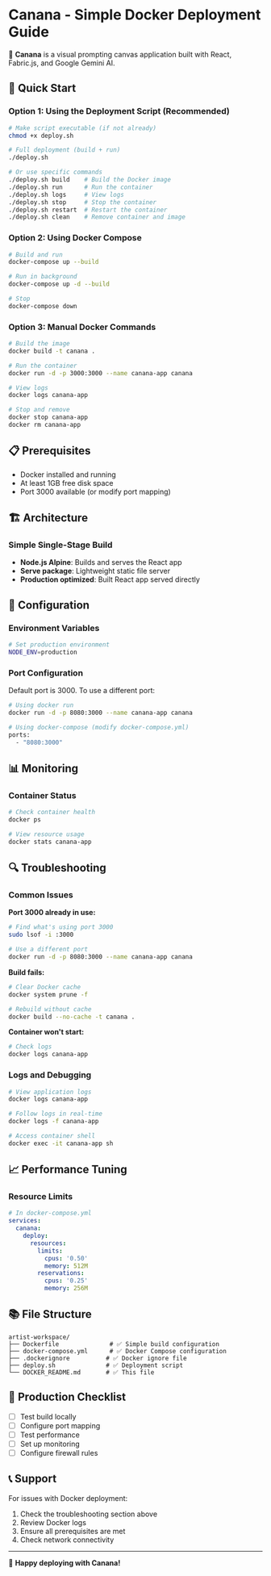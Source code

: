# Canana - Simple Docker Deployment Guide

🎨 **Canana** is a visual prompting canvas application built with React, Fabric.js, and Google Gemini AI.

## 🚀 Quick Start

### Option 1: Using the Deployment Script (Recommended)

```bash
# Make script executable (if not already)
chmod +x deploy.sh

# Full deployment (build + run)
./deploy.sh

# Or use specific commands
./deploy.sh build    # Build the Docker image
./deploy.sh run      # Run the container
./deploy.sh logs     # View logs
./deploy.sh stop     # Stop the container
./deploy.sh restart  # Restart the container
./deploy.sh clean    # Remove container and image
```

### Option 2: Using Docker Compose

```bash
# Build and run
docker-compose up --build

# Run in background
docker-compose up -d --build

# Stop
docker-compose down
```

### Option 3: Manual Docker Commands

```bash
# Build the image
docker build -t canana .

# Run the container
docker run -d -p 3000:3000 --name canana-app canana

# View logs
docker logs canana-app

# Stop and remove
docker stop canana-app
docker rm canana-app
```

## 📋 Prerequisites

- Docker installed and running
- At least 1GB free disk space
- Port 3000 available (or modify port mapping)

## 🏗️ Architecture

### Simple Single-Stage Build
- **Node.js Alpine**: Builds and serves the React app
- **Serve package**: Lightweight static file server
- **Production optimized**: Built React app served directly

## 🔧 Configuration

### Environment Variables
```bash
# Set production environment
NODE_ENV=production
```

### Port Configuration
Default port is 3000. To use a different port:
```bash
# Using docker run
docker run -d -p 8080:3000 --name canana-app canana

# Using docker-compose (modify docker-compose.yml)
ports:
  - "8080:3000"
```

## 📊 Monitoring

### Container Status
```bash
# Check container health
docker ps

# View resource usage
docker stats canana-app
```

## 🔍 Troubleshooting

### Common Issues

**Port 3000 already in use:**
```bash
# Find what's using port 3000
sudo lsof -i :3000

# Use a different port
docker run -d -p 8080:3000 --name canana-app canana
```

**Build fails:**
```bash
# Clear Docker cache
docker system prune -f

# Rebuild without cache
docker build --no-cache -t canana .
```

**Container won't start:**
```bash
# Check logs
docker logs canana-app
```

### Logs and Debugging

```bash
# View application logs
docker logs canana-app

# Follow logs in real-time
docker logs -f canana-app

# Access container shell
docker exec -it canana-app sh
```

## 📈 Performance Tuning

### Resource Limits
```yaml
# In docker-compose.yml
services:
  canana:
    deploy:
      resources:
        limits:
          cpus: '0.50'
          memory: 512M
        reservations:
          cpus: '0.25'
          memory: 256M
```

## 📚 File Structure

```
artist-workspace/
├── Dockerfile              # ✅ Simple build configuration
├── docker-compose.yml      # ✅ Docker Compose configuration
├── .dockerignore          # ✅ Docker ignore file
├── deploy.sh              # ✅ Deployment script
└── DOCKER_README.md       # ✅ This file
```

## 🎯 Production Checklist

- [ ] Test build locally
- [ ] Configure port mapping
- [ ] Test performance
- [ ] Set up monitoring
- [ ] Configure firewall rules

## 📞 Support

For issues with Docker deployment:
1. Check the troubleshooting section above
2. Review Docker logs
3. Ensure all prerequisites are met
4. Check network connectivity

---

🎨 **Happy deploying with Canana!**
